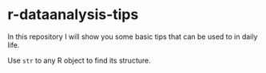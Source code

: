 r-dataanalysis-tips
===================

In this repository I will show you some basic tips that can be used to in daily life.   


Use `str` to any R object to find its structure. 
